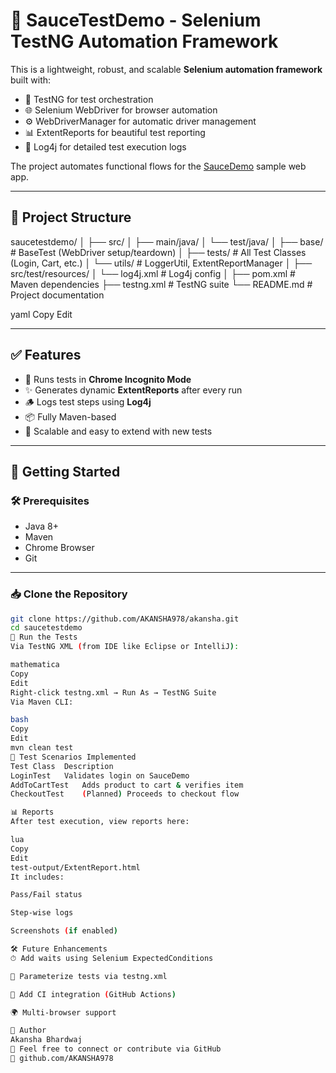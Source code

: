 # 🚀 SauceTestDemo - Selenium TestNG Automation Framework

This is a lightweight, robust, and scalable **Selenium automation framework** built with:

- 🧪 TestNG for test orchestration  
- 🌐 Selenium WebDriver for browser automation  
- ⚙️ WebDriverManager for automatic driver management  
- 📊 ExtentReports for beautiful test reporting  
- 📄 Log4j for detailed test execution logs  

The project automates functional flows for the [SauceDemo](https://www.saucedemo.com/) sample web app.

---

## 📁 Project Structure

saucetestdemo/
│
├── src/
│ ├── main/java/
│ └── test/java/
│ ├── base/ # BaseTest (WebDriver setup/teardown)
│ ├── tests/ # All Test Classes (Login, Cart, etc.)
│ └── utils/ # LoggerUtil, ExtentReportManager
│
├── src/test/resources/
│ └── log4j.xml # Log4j config
│
├── pom.xml # Maven dependencies
├── testng.xml # TestNG suite
└── README.md # Project documentation

yaml
Copy
Edit

---

## ✅ Features

- 🔐 Runs tests in **Chrome Incognito Mode**
- ✨ Generates dynamic **ExtentReports** after every run
- 🪵 Logs test steps using **Log4j**
- 📦 Fully Maven-based
- 🧱 Scalable and easy to extend with new tests

---

## 🚀 Getting Started

### 🛠 Prerequisites

- Java 8+
- Maven
- Chrome Browser
- Git

---

### 📥 Clone the Repository

```bash
git clone https://github.com/AKANSHA978/akansha.git
cd saucetestdemo
🧪 Run the Tests
Via TestNG XML (from IDE like Eclipse or IntelliJ):

mathematica
Copy
Edit
Right-click testng.xml → Run As → TestNG Suite
Via Maven CLI:

bash
Copy
Edit
mvn clean test
🧾 Test Scenarios Implemented
Test Class	Description
LoginTest	Validates login on SauceDemo
AddToCartTest	Adds product to cart & verifies item
CheckoutTest	(Planned) Proceeds to checkout flow

📊 Reports
After test execution, view reports here:

lua
Copy
Edit
test-output/ExtentReport.html
It includes:

Pass/Fail status

Step-wise logs

Screenshots (if enabled)

🛠 Future Enhancements
⏱ Add waits using Selenium ExpectedConditions

🔄 Parameterize tests via testng.xml

🔁 Add CI integration (GitHub Actions)

🌍 Multi-browser support

🤝 Author
Akansha Bhardwaj
📧 Feel free to connect or contribute via GitHub
🔗 github.com/AKANSHA978
